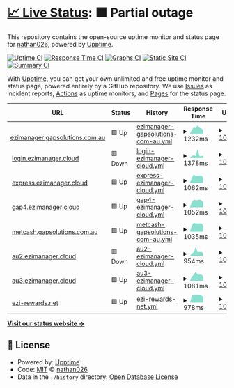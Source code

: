 # [📈 Live Status](https://nathan026.github.io/Upptime): <!--live status--> **🟧 Partial outage**

This repository contains the open-source uptime monitor and status page for [nathan026](https://nathan026.github.io/Upptime), powered by [Upptime](https://github.com/upptime/upptime).

[![Uptime CI](https://github.com/nathan026/Upptime/workflows/Uptime%20CI/badge.svg)](https://github.com/upptime/upptime/actions?query=workflow%3A%22Uptime+CI%22)
[![Response Time CI](https://github.com/nathan026/Upptime/workflows/Response%20Time%20CI/badge.svg)](https://github.com/upptime/upptime/actions?query=workflow%3A%22Response+Time+CI%22)
[![Graphs CI](https://github.com/nathan026/Upptime/workflows/Graphs%20CI/badge.svg)](https://github.com/upptime/upptime/actions?query=workflow%3A%22Graphs+CI%22)
[![Static Site CI](https://github.com/nathan026/Upptime/workflows/Static%20Site%20CI/badge.svg)](https://github.com/upptime/upptime/actions?query=workflow%3A%22Static+Site+CI%22)
[![Summary CI](https://github.com/nathan026/Upptime/workflows/Summary%20CI/badge.svg)](https://github.com/upptime/upptime/actions?query=workflow%3A%22Summary+CI%22)

With [Upptime](https://upptime.js.org), you can get your own unlimited and free uptime monitor and status page, powered entirely by a GitHub repository. We use [Issues](https://github.com/nathan026/Upptime/issues) as incident reports, [Actions](https://github.com/nathan026/Upptime/actions) as uptime monitors, and [Pages](https://nathan026.github.io/Upptime) for the status page.

<!--start: status pages-->
<!-- This summary is generated by Upptime (https://github.com/upptime/upptime) -->
<!-- Do not edit this manually, your changes will be overwritten -->
<!-- prettier-ignore -->
| URL | Status | History | Response Time | Uptime |
| --- | ------ | ------- | ------------- | ------ |
| <img alt="" src="https://favicons.githubusercontent.com/ezimanager.gapsolutions.com.au" height="13"> [ezimanager.gapsolutions.com.au](https://ezimanager.gapsolutions.com.au) | 🟩 Up | [ezimanager-gapsolutions-com-au.yml](https://github.com/nathan026/Upptime/commits/HEAD/history/ezimanager-gapsolutions-com-au.yml) | <details><summary><img alt="Response time graph" src="./graphs/ezimanager-gapsolutions-com-au/response-time-week.png" height="20"> 1232ms</summary><br><a href="https://nathan026.github.io/Upptime/history/ezimanager-gapsolutions-com-au"><img alt="Response time 1223" src="https://img.shields.io/endpoint?url=https%3A%2F%2Fraw.githubusercontent.com%2Fnathan026%2FUpptime%2FHEAD%2Fapi%2Fezimanager-gapsolutions-com-au%2Fresponse-time.json"></a><br><a href="https://nathan026.github.io/Upptime/history/ezimanager-gapsolutions-com-au"><img alt="24-hour response time 815" src="https://img.shields.io/endpoint?url=https%3A%2F%2Fraw.githubusercontent.com%2Fnathan026%2FUpptime%2FHEAD%2Fapi%2Fezimanager-gapsolutions-com-au%2Fresponse-time-day.json"></a><br><a href="https://nathan026.github.io/Upptime/history/ezimanager-gapsolutions-com-au"><img alt="7-day response time 1232" src="https://img.shields.io/endpoint?url=https%3A%2F%2Fraw.githubusercontent.com%2Fnathan026%2FUpptime%2FHEAD%2Fapi%2Fezimanager-gapsolutions-com-au%2Fresponse-time-week.json"></a><br><a href="https://nathan026.github.io/Upptime/history/ezimanager-gapsolutions-com-au"><img alt="30-day response time 1236" src="https://img.shields.io/endpoint?url=https%3A%2F%2Fraw.githubusercontent.com%2Fnathan026%2FUpptime%2FHEAD%2Fapi%2Fezimanager-gapsolutions-com-au%2Fresponse-time-month.json"></a><br><a href="https://nathan026.github.io/Upptime/history/ezimanager-gapsolutions-com-au"><img alt="1-year response time 1216" src="https://img.shields.io/endpoint?url=https%3A%2F%2Fraw.githubusercontent.com%2Fnathan026%2FUpptime%2FHEAD%2Fapi%2Fezimanager-gapsolutions-com-au%2Fresponse-time-year.json"></a></details> | <details><summary><a href="https://nathan026.github.io/Upptime/history/ezimanager-gapsolutions-com-au">100.00%</a></summary><a href="https://nathan026.github.io/Upptime/history/ezimanager-gapsolutions-com-au"><img alt="All-time uptime 100.00%" src="https://img.shields.io/endpoint?url=https%3A%2F%2Fraw.githubusercontent.com%2Fnathan026%2FUpptime%2FHEAD%2Fapi%2Fezimanager-gapsolutions-com-au%2Fuptime.json"></a><br><a href="https://nathan026.github.io/Upptime/history/ezimanager-gapsolutions-com-au"><img alt="24-hour uptime 100.00%" src="https://img.shields.io/endpoint?url=https%3A%2F%2Fraw.githubusercontent.com%2Fnathan026%2FUpptime%2FHEAD%2Fapi%2Fezimanager-gapsolutions-com-au%2Fuptime-day.json"></a><br><a href="https://nathan026.github.io/Upptime/history/ezimanager-gapsolutions-com-au"><img alt="7-day uptime 100.00%" src="https://img.shields.io/endpoint?url=https%3A%2F%2Fraw.githubusercontent.com%2Fnathan026%2FUpptime%2FHEAD%2Fapi%2Fezimanager-gapsolutions-com-au%2Fuptime-week.json"></a><br><a href="https://nathan026.github.io/Upptime/history/ezimanager-gapsolutions-com-au"><img alt="30-day uptime 100.00%" src="https://img.shields.io/endpoint?url=https%3A%2F%2Fraw.githubusercontent.com%2Fnathan026%2FUpptime%2FHEAD%2Fapi%2Fezimanager-gapsolutions-com-au%2Fuptime-month.json"></a><br><a href="https://nathan026.github.io/Upptime/history/ezimanager-gapsolutions-com-au"><img alt="1-year uptime 100.00%" src="https://img.shields.io/endpoint?url=https%3A%2F%2Fraw.githubusercontent.com%2Fnathan026%2FUpptime%2FHEAD%2Fapi%2Fezimanager-gapsolutions-com-au%2Fuptime-year.json"></a></details>
| <img alt="" src="https://favicons.githubusercontent.com/login.ezimanager.cloud" height="13"> [login.ezimanager.cloud](https://login.ezimanager.cloud/api/speed) | 🟥 Down | [login-ezimanager-cloud.yml](https://github.com/nathan026/Upptime/commits/HEAD/history/login-ezimanager-cloud.yml) | <details><summary><img alt="Response time graph" src="./graphs/login-ezimanager-cloud/response-time-week.png" height="20"> 1378ms</summary><br><a href="https://nathan026.github.io/Upptime/history/login-ezimanager-cloud"><img alt="Response time 985" src="https://img.shields.io/endpoint?url=https%3A%2F%2Fraw.githubusercontent.com%2Fnathan026%2FUpptime%2FHEAD%2Fapi%2Flogin-ezimanager-cloud%2Fresponse-time.json"></a><br><a href="https://nathan026.github.io/Upptime/history/login-ezimanager-cloud"><img alt="24-hour response time 994" src="https://img.shields.io/endpoint?url=https%3A%2F%2Fraw.githubusercontent.com%2Fnathan026%2FUpptime%2FHEAD%2Fapi%2Flogin-ezimanager-cloud%2Fresponse-time-day.json"></a><br><a href="https://nathan026.github.io/Upptime/history/login-ezimanager-cloud"><img alt="7-day response time 1378" src="https://img.shields.io/endpoint?url=https%3A%2F%2Fraw.githubusercontent.com%2Fnathan026%2FUpptime%2FHEAD%2Fapi%2Flogin-ezimanager-cloud%2Fresponse-time-week.json"></a><br><a href="https://nathan026.github.io/Upptime/history/login-ezimanager-cloud"><img alt="30-day response time 1104" src="https://img.shields.io/endpoint?url=https%3A%2F%2Fraw.githubusercontent.com%2Fnathan026%2FUpptime%2FHEAD%2Fapi%2Flogin-ezimanager-cloud%2Fresponse-time-month.json"></a><br><a href="https://nathan026.github.io/Upptime/history/login-ezimanager-cloud"><img alt="1-year response time 978" src="https://img.shields.io/endpoint?url=https%3A%2F%2Fraw.githubusercontent.com%2Fnathan026%2FUpptime%2FHEAD%2Fapi%2Flogin-ezimanager-cloud%2Fresponse-time-year.json"></a></details> | <details><summary><a href="https://nathan026.github.io/Upptime/history/login-ezimanager-cloud">100.00%</a></summary><a href="https://nathan026.github.io/Upptime/history/login-ezimanager-cloud"><img alt="All-time uptime 100.00%" src="https://img.shields.io/endpoint?url=https%3A%2F%2Fraw.githubusercontent.com%2Fnathan026%2FUpptime%2FHEAD%2Fapi%2Flogin-ezimanager-cloud%2Fuptime.json"></a><br><a href="https://nathan026.github.io/Upptime/history/login-ezimanager-cloud"><img alt="24-hour uptime 100.00%" src="https://img.shields.io/endpoint?url=https%3A%2F%2Fraw.githubusercontent.com%2Fnathan026%2FUpptime%2FHEAD%2Fapi%2Flogin-ezimanager-cloud%2Fuptime-day.json"></a><br><a href="https://nathan026.github.io/Upptime/history/login-ezimanager-cloud"><img alt="7-day uptime 100.00%" src="https://img.shields.io/endpoint?url=https%3A%2F%2Fraw.githubusercontent.com%2Fnathan026%2FUpptime%2FHEAD%2Fapi%2Flogin-ezimanager-cloud%2Fuptime-week.json"></a><br><a href="https://nathan026.github.io/Upptime/history/login-ezimanager-cloud"><img alt="30-day uptime 100.00%" src="https://img.shields.io/endpoint?url=https%3A%2F%2Fraw.githubusercontent.com%2Fnathan026%2FUpptime%2FHEAD%2Fapi%2Flogin-ezimanager-cloud%2Fuptime-month.json"></a><br><a href="https://nathan026.github.io/Upptime/history/login-ezimanager-cloud"><img alt="1-year uptime 100.00%" src="https://img.shields.io/endpoint?url=https%3A%2F%2Fraw.githubusercontent.com%2Fnathan026%2FUpptime%2FHEAD%2Fapi%2Flogin-ezimanager-cloud%2Fuptime-year.json"></a></details>
| <img alt="" src="https://au2.ezimanager.cloud/favicon.ico" height="13"> [express.ezimanager.cloud](https://express.ezimanager.cloud) | 🟩 Up | [express-ezimanager-cloud.yml](https://github.com/nathan026/Upptime/commits/HEAD/history/express-ezimanager-cloud.yml) | <details><summary><img alt="Response time graph" src="./graphs/express-ezimanager-cloud/response-time-week.png" height="20"> 1062ms</summary><br><a href="https://nathan026.github.io/Upptime/history/express-ezimanager-cloud"><img alt="Response time 1129" src="https://img.shields.io/endpoint?url=https%3A%2F%2Fraw.githubusercontent.com%2Fnathan026%2FUpptime%2FHEAD%2Fapi%2Fexpress-ezimanager-cloud%2Fresponse-time.json"></a><br><a href="https://nathan026.github.io/Upptime/history/express-ezimanager-cloud"><img alt="24-hour response time 802" src="https://img.shields.io/endpoint?url=https%3A%2F%2Fraw.githubusercontent.com%2Fnathan026%2FUpptime%2FHEAD%2Fapi%2Fexpress-ezimanager-cloud%2Fresponse-time-day.json"></a><br><a href="https://nathan026.github.io/Upptime/history/express-ezimanager-cloud"><img alt="7-day response time 1062" src="https://img.shields.io/endpoint?url=https%3A%2F%2Fraw.githubusercontent.com%2Fnathan026%2FUpptime%2FHEAD%2Fapi%2Fexpress-ezimanager-cloud%2Fresponse-time-week.json"></a><br><a href="https://nathan026.github.io/Upptime/history/express-ezimanager-cloud"><img alt="30-day response time 1056" src="https://img.shields.io/endpoint?url=https%3A%2F%2Fraw.githubusercontent.com%2Fnathan026%2FUpptime%2FHEAD%2Fapi%2Fexpress-ezimanager-cloud%2Fresponse-time-month.json"></a><br><a href="https://nathan026.github.io/Upptime/history/express-ezimanager-cloud"><img alt="1-year response time 1127" src="https://img.shields.io/endpoint?url=https%3A%2F%2Fraw.githubusercontent.com%2Fnathan026%2FUpptime%2FHEAD%2Fapi%2Fexpress-ezimanager-cloud%2Fresponse-time-year.json"></a></details> | <details><summary><a href="https://nathan026.github.io/Upptime/history/express-ezimanager-cloud">100.00%</a></summary><a href="https://nathan026.github.io/Upptime/history/express-ezimanager-cloud"><img alt="All-time uptime 100.00%" src="https://img.shields.io/endpoint?url=https%3A%2F%2Fraw.githubusercontent.com%2Fnathan026%2FUpptime%2FHEAD%2Fapi%2Fexpress-ezimanager-cloud%2Fuptime.json"></a><br><a href="https://nathan026.github.io/Upptime/history/express-ezimanager-cloud"><img alt="24-hour uptime 100.00%" src="https://img.shields.io/endpoint?url=https%3A%2F%2Fraw.githubusercontent.com%2Fnathan026%2FUpptime%2FHEAD%2Fapi%2Fexpress-ezimanager-cloud%2Fuptime-day.json"></a><br><a href="https://nathan026.github.io/Upptime/history/express-ezimanager-cloud"><img alt="7-day uptime 100.00%" src="https://img.shields.io/endpoint?url=https%3A%2F%2Fraw.githubusercontent.com%2Fnathan026%2FUpptime%2FHEAD%2Fapi%2Fexpress-ezimanager-cloud%2Fuptime-week.json"></a><br><a href="https://nathan026.github.io/Upptime/history/express-ezimanager-cloud"><img alt="30-day uptime 100.00%" src="https://img.shields.io/endpoint?url=https%3A%2F%2Fraw.githubusercontent.com%2Fnathan026%2FUpptime%2FHEAD%2Fapi%2Fexpress-ezimanager-cloud%2Fuptime-month.json"></a><br><a href="https://nathan026.github.io/Upptime/history/express-ezimanager-cloud"><img alt="1-year uptime 100.00%" src="https://img.shields.io/endpoint?url=https%3A%2F%2Fraw.githubusercontent.com%2Fnathan026%2FUpptime%2FHEAD%2Fapi%2Fexpress-ezimanager-cloud%2Fuptime-year.json"></a></details>
| <img alt="" src="https://favicons.githubusercontent.com/gap4.ezimanager.cloud" height="13"> [gap4.ezimanager.cloud](https://gap4.ezimanager.cloud) | 🟩 Up | [gap4-ezimanager-cloud.yml](https://github.com/nathan026/Upptime/commits/HEAD/history/gap4-ezimanager-cloud.yml) | <details><summary><img alt="Response time graph" src="./graphs/gap4-ezimanager-cloud/response-time-week.png" height="20"> 1052ms</summary><br><a href="https://nathan026.github.io/Upptime/history/gap4-ezimanager-cloud"><img alt="Response time 1095" src="https://img.shields.io/endpoint?url=https%3A%2F%2Fraw.githubusercontent.com%2Fnathan026%2FUpptime%2FHEAD%2Fapi%2Fgap4-ezimanager-cloud%2Fresponse-time.json"></a><br><a href="https://nathan026.github.io/Upptime/history/gap4-ezimanager-cloud"><img alt="24-hour response time 802" src="https://img.shields.io/endpoint?url=https%3A%2F%2Fraw.githubusercontent.com%2Fnathan026%2FUpptime%2FHEAD%2Fapi%2Fgap4-ezimanager-cloud%2Fresponse-time-day.json"></a><br><a href="https://nathan026.github.io/Upptime/history/gap4-ezimanager-cloud"><img alt="7-day response time 1052" src="https://img.shields.io/endpoint?url=https%3A%2F%2Fraw.githubusercontent.com%2Fnathan026%2FUpptime%2FHEAD%2Fapi%2Fgap4-ezimanager-cloud%2Fresponse-time-week.json"></a><br><a href="https://nathan026.github.io/Upptime/history/gap4-ezimanager-cloud"><img alt="30-day response time 1060" src="https://img.shields.io/endpoint?url=https%3A%2F%2Fraw.githubusercontent.com%2Fnathan026%2FUpptime%2FHEAD%2Fapi%2Fgap4-ezimanager-cloud%2Fresponse-time-month.json"></a><br><a href="https://nathan026.github.io/Upptime/history/gap4-ezimanager-cloud"><img alt="1-year response time 1083" src="https://img.shields.io/endpoint?url=https%3A%2F%2Fraw.githubusercontent.com%2Fnathan026%2FUpptime%2FHEAD%2Fapi%2Fgap4-ezimanager-cloud%2Fresponse-time-year.json"></a></details> | <details><summary><a href="https://nathan026.github.io/Upptime/history/gap4-ezimanager-cloud">100.00%</a></summary><a href="https://nathan026.github.io/Upptime/history/gap4-ezimanager-cloud"><img alt="All-time uptime 100.00%" src="https://img.shields.io/endpoint?url=https%3A%2F%2Fraw.githubusercontent.com%2Fnathan026%2FUpptime%2FHEAD%2Fapi%2Fgap4-ezimanager-cloud%2Fuptime.json"></a><br><a href="https://nathan026.github.io/Upptime/history/gap4-ezimanager-cloud"><img alt="24-hour uptime 100.00%" src="https://img.shields.io/endpoint?url=https%3A%2F%2Fraw.githubusercontent.com%2Fnathan026%2FUpptime%2FHEAD%2Fapi%2Fgap4-ezimanager-cloud%2Fuptime-day.json"></a><br><a href="https://nathan026.github.io/Upptime/history/gap4-ezimanager-cloud"><img alt="7-day uptime 100.00%" src="https://img.shields.io/endpoint?url=https%3A%2F%2Fraw.githubusercontent.com%2Fnathan026%2FUpptime%2FHEAD%2Fapi%2Fgap4-ezimanager-cloud%2Fuptime-week.json"></a><br><a href="https://nathan026.github.io/Upptime/history/gap4-ezimanager-cloud"><img alt="30-day uptime 100.00%" src="https://img.shields.io/endpoint?url=https%3A%2F%2Fraw.githubusercontent.com%2Fnathan026%2FUpptime%2FHEAD%2Fapi%2Fgap4-ezimanager-cloud%2Fuptime-month.json"></a><br><a href="https://nathan026.github.io/Upptime/history/gap4-ezimanager-cloud"><img alt="1-year uptime 100.00%" src="https://img.shields.io/endpoint?url=https%3A%2F%2Fraw.githubusercontent.com%2Fnathan026%2FUpptime%2FHEAD%2Fapi%2Fgap4-ezimanager-cloud%2Fuptime-year.json"></a></details>
| <img alt="" src="https://au2.ezimanager.cloud/favicon.ico" height="13"> [metcash.gapsolutions.com.au](https://metcash.ezimanager.cloud) | 🟩 Up | [metcash-gapsolutions-com-au.yml](https://github.com/nathan026/Upptime/commits/HEAD/history/metcash-gapsolutions-com-au.yml) | <details><summary><img alt="Response time graph" src="./graphs/metcash-gapsolutions-com-au/response-time-week.png" height="20"> 1035ms</summary><br><a href="https://nathan026.github.io/Upptime/history/metcash-gapsolutions-com-au"><img alt="Response time 1081" src="https://img.shields.io/endpoint?url=https%3A%2F%2Fraw.githubusercontent.com%2Fnathan026%2FUpptime%2FHEAD%2Fapi%2Fmetcash-gapsolutions-com-au%2Fresponse-time.json"></a><br><a href="https://nathan026.github.io/Upptime/history/metcash-gapsolutions-com-au"><img alt="24-hour response time 792" src="https://img.shields.io/endpoint?url=https%3A%2F%2Fraw.githubusercontent.com%2Fnathan026%2FUpptime%2FHEAD%2Fapi%2Fmetcash-gapsolutions-com-au%2Fresponse-time-day.json"></a><br><a href="https://nathan026.github.io/Upptime/history/metcash-gapsolutions-com-au"><img alt="7-day response time 1035" src="https://img.shields.io/endpoint?url=https%3A%2F%2Fraw.githubusercontent.com%2Fnathan026%2FUpptime%2FHEAD%2Fapi%2Fmetcash-gapsolutions-com-au%2Fresponse-time-week.json"></a><br><a href="https://nathan026.github.io/Upptime/history/metcash-gapsolutions-com-au"><img alt="30-day response time 1036" src="https://img.shields.io/endpoint?url=https%3A%2F%2Fraw.githubusercontent.com%2Fnathan026%2FUpptime%2FHEAD%2Fapi%2Fmetcash-gapsolutions-com-au%2Fresponse-time-month.json"></a><br><a href="https://nathan026.github.io/Upptime/history/metcash-gapsolutions-com-au"><img alt="1-year response time 1070" src="https://img.shields.io/endpoint?url=https%3A%2F%2Fraw.githubusercontent.com%2Fnathan026%2FUpptime%2FHEAD%2Fapi%2Fmetcash-gapsolutions-com-au%2Fresponse-time-year.json"></a></details> | <details><summary><a href="https://nathan026.github.io/Upptime/history/metcash-gapsolutions-com-au">100.00%</a></summary><a href="https://nathan026.github.io/Upptime/history/metcash-gapsolutions-com-au"><img alt="All-time uptime 100.00%" src="https://img.shields.io/endpoint?url=https%3A%2F%2Fraw.githubusercontent.com%2Fnathan026%2FUpptime%2FHEAD%2Fapi%2Fmetcash-gapsolutions-com-au%2Fuptime.json"></a><br><a href="https://nathan026.github.io/Upptime/history/metcash-gapsolutions-com-au"><img alt="24-hour uptime 100.00%" src="https://img.shields.io/endpoint?url=https%3A%2F%2Fraw.githubusercontent.com%2Fnathan026%2FUpptime%2FHEAD%2Fapi%2Fmetcash-gapsolutions-com-au%2Fuptime-day.json"></a><br><a href="https://nathan026.github.io/Upptime/history/metcash-gapsolutions-com-au"><img alt="7-day uptime 100.00%" src="https://img.shields.io/endpoint?url=https%3A%2F%2Fraw.githubusercontent.com%2Fnathan026%2FUpptime%2FHEAD%2Fapi%2Fmetcash-gapsolutions-com-au%2Fuptime-week.json"></a><br><a href="https://nathan026.github.io/Upptime/history/metcash-gapsolutions-com-au"><img alt="30-day uptime 100.00%" src="https://img.shields.io/endpoint?url=https%3A%2F%2Fraw.githubusercontent.com%2Fnathan026%2FUpptime%2FHEAD%2Fapi%2Fmetcash-gapsolutions-com-au%2Fuptime-month.json"></a><br><a href="https://nathan026.github.io/Upptime/history/metcash-gapsolutions-com-au"><img alt="1-year uptime 100.00%" src="https://img.shields.io/endpoint?url=https%3A%2F%2Fraw.githubusercontent.com%2Fnathan026%2FUpptime%2FHEAD%2Fapi%2Fmetcash-gapsolutions-com-au%2Fuptime-year.json"></a></details>
| <img alt="" src="https://favicons.githubusercontent.com/au2.ezimanager.cloud" height="13"> [au2.ezimanager.cloud](https://au2.ezimanager.cloud/api/speed) | 🟥 Down | [au2-ezimanager-cloud.yml](https://github.com/nathan026/Upptime/commits/HEAD/history/au2-ezimanager-cloud.yml) | <details><summary><img alt="Response time graph" src="./graphs/au2-ezimanager-cloud/response-time-week.png" height="20"> 954ms</summary><br><a href="https://nathan026.github.io/Upptime/history/au2-ezimanager-cloud"><img alt="Response time 909" src="https://img.shields.io/endpoint?url=https%3A%2F%2Fraw.githubusercontent.com%2Fnathan026%2FUpptime%2FHEAD%2Fapi%2Fau2-ezimanager-cloud%2Fresponse-time.json"></a><br><a href="https://nathan026.github.io/Upptime/history/au2-ezimanager-cloud"><img alt="24-hour response time 602" src="https://img.shields.io/endpoint?url=https%3A%2F%2Fraw.githubusercontent.com%2Fnathan026%2FUpptime%2FHEAD%2Fapi%2Fau2-ezimanager-cloud%2Fresponse-time-day.json"></a><br><a href="https://nathan026.github.io/Upptime/history/au2-ezimanager-cloud"><img alt="7-day response time 954" src="https://img.shields.io/endpoint?url=https%3A%2F%2Fraw.githubusercontent.com%2Fnathan026%2FUpptime%2FHEAD%2Fapi%2Fau2-ezimanager-cloud%2Fresponse-time-week.json"></a><br><a href="https://nathan026.github.io/Upptime/history/au2-ezimanager-cloud"><img alt="30-day response time 975" src="https://img.shields.io/endpoint?url=https%3A%2F%2Fraw.githubusercontent.com%2Fnathan026%2FUpptime%2FHEAD%2Fapi%2Fau2-ezimanager-cloud%2Fresponse-time-month.json"></a><br><a href="https://nathan026.github.io/Upptime/history/au2-ezimanager-cloud"><img alt="1-year response time 903" src="https://img.shields.io/endpoint?url=https%3A%2F%2Fraw.githubusercontent.com%2Fnathan026%2FUpptime%2FHEAD%2Fapi%2Fau2-ezimanager-cloud%2Fresponse-time-year.json"></a></details> | <details><summary><a href="https://nathan026.github.io/Upptime/history/au2-ezimanager-cloud">100.00%</a></summary><a href="https://nathan026.github.io/Upptime/history/au2-ezimanager-cloud"><img alt="All-time uptime 100.00%" src="https://img.shields.io/endpoint?url=https%3A%2F%2Fraw.githubusercontent.com%2Fnathan026%2FUpptime%2FHEAD%2Fapi%2Fau2-ezimanager-cloud%2Fuptime.json"></a><br><a href="https://nathan026.github.io/Upptime/history/au2-ezimanager-cloud"><img alt="24-hour uptime 100.00%" src="https://img.shields.io/endpoint?url=https%3A%2F%2Fraw.githubusercontent.com%2Fnathan026%2FUpptime%2FHEAD%2Fapi%2Fau2-ezimanager-cloud%2Fuptime-day.json"></a><br><a href="https://nathan026.github.io/Upptime/history/au2-ezimanager-cloud"><img alt="7-day uptime 100.00%" src="https://img.shields.io/endpoint?url=https%3A%2F%2Fraw.githubusercontent.com%2Fnathan026%2FUpptime%2FHEAD%2Fapi%2Fau2-ezimanager-cloud%2Fuptime-week.json"></a><br><a href="https://nathan026.github.io/Upptime/history/au2-ezimanager-cloud"><img alt="30-day uptime 100.00%" src="https://img.shields.io/endpoint?url=https%3A%2F%2Fraw.githubusercontent.com%2Fnathan026%2FUpptime%2FHEAD%2Fapi%2Fau2-ezimanager-cloud%2Fuptime-month.json"></a><br><a href="https://nathan026.github.io/Upptime/history/au2-ezimanager-cloud"><img alt="1-year uptime 100.00%" src="https://img.shields.io/endpoint?url=https%3A%2F%2Fraw.githubusercontent.com%2Fnathan026%2FUpptime%2FHEAD%2Fapi%2Fau2-ezimanager-cloud%2Fuptime-year.json"></a></details>
| <img alt="" src="https://favicons.githubusercontent.com/au3.ezimanager.cloud" height="13"> [au3.ezimanager.cloud](https://au3.ezimanager.cloud) | 🟩 Up | [au3-ezimanager-cloud.yml](https://github.com/nathan026/Upptime/commits/HEAD/history/au3-ezimanager-cloud.yml) | <details><summary><img alt="Response time graph" src="./graphs/au3-ezimanager-cloud/response-time-week.png" height="20"> 1081ms</summary><br><a href="https://nathan026.github.io/Upptime/history/au3-ezimanager-cloud"><img alt="Response time 1130" src="https://img.shields.io/endpoint?url=https%3A%2F%2Fraw.githubusercontent.com%2Fnathan026%2FUpptime%2FHEAD%2Fapi%2Fau3-ezimanager-cloud%2Fresponse-time.json"></a><br><a href="https://nathan026.github.io/Upptime/history/au3-ezimanager-cloud"><img alt="24-hour response time 770" src="https://img.shields.io/endpoint?url=https%3A%2F%2Fraw.githubusercontent.com%2Fnathan026%2FUpptime%2FHEAD%2Fapi%2Fau3-ezimanager-cloud%2Fresponse-time-day.json"></a><br><a href="https://nathan026.github.io/Upptime/history/au3-ezimanager-cloud"><img alt="7-day response time 1081" src="https://img.shields.io/endpoint?url=https%3A%2F%2Fraw.githubusercontent.com%2Fnathan026%2FUpptime%2FHEAD%2Fapi%2Fau3-ezimanager-cloud%2Fresponse-time-week.json"></a><br><a href="https://nathan026.github.io/Upptime/history/au3-ezimanager-cloud"><img alt="30-day response time 1381" src="https://img.shields.io/endpoint?url=https%3A%2F%2Fraw.githubusercontent.com%2Fnathan026%2FUpptime%2FHEAD%2Fapi%2Fau3-ezimanager-cloud%2Fresponse-time-month.json"></a><br><a href="https://nathan026.github.io/Upptime/history/au3-ezimanager-cloud"><img alt="1-year response time 1138" src="https://img.shields.io/endpoint?url=https%3A%2F%2Fraw.githubusercontent.com%2Fnathan026%2FUpptime%2FHEAD%2Fapi%2Fau3-ezimanager-cloud%2Fresponse-time-year.json"></a></details> | <details><summary><a href="https://nathan026.github.io/Upptime/history/au3-ezimanager-cloud">100.00%</a></summary><a href="https://nathan026.github.io/Upptime/history/au3-ezimanager-cloud"><img alt="All-time uptime 100.00%" src="https://img.shields.io/endpoint?url=https%3A%2F%2Fraw.githubusercontent.com%2Fnathan026%2FUpptime%2FHEAD%2Fapi%2Fau3-ezimanager-cloud%2Fuptime.json"></a><br><a href="https://nathan026.github.io/Upptime/history/au3-ezimanager-cloud"><img alt="24-hour uptime 100.00%" src="https://img.shields.io/endpoint?url=https%3A%2F%2Fraw.githubusercontent.com%2Fnathan026%2FUpptime%2FHEAD%2Fapi%2Fau3-ezimanager-cloud%2Fuptime-day.json"></a><br><a href="https://nathan026.github.io/Upptime/history/au3-ezimanager-cloud"><img alt="7-day uptime 100.00%" src="https://img.shields.io/endpoint?url=https%3A%2F%2Fraw.githubusercontent.com%2Fnathan026%2FUpptime%2FHEAD%2Fapi%2Fau3-ezimanager-cloud%2Fuptime-week.json"></a><br><a href="https://nathan026.github.io/Upptime/history/au3-ezimanager-cloud"><img alt="30-day uptime 100.00%" src="https://img.shields.io/endpoint?url=https%3A%2F%2Fraw.githubusercontent.com%2Fnathan026%2FUpptime%2FHEAD%2Fapi%2Fau3-ezimanager-cloud%2Fuptime-month.json"></a><br><a href="https://nathan026.github.io/Upptime/history/au3-ezimanager-cloud"><img alt="1-year uptime 100.00%" src="https://img.shields.io/endpoint?url=https%3A%2F%2Fraw.githubusercontent.com%2Fnathan026%2FUpptime%2FHEAD%2Fapi%2Fau3-ezimanager-cloud%2Fuptime-year.json"></a></details>
| <img alt="" src="https://favicons.githubusercontent.com/ezirewards.net" height="13"> [ezi-rewards.net](https://ezirewards.net/) | 🟩 Up | [ezi-rewards-net.yml](https://github.com/nathan026/Upptime/commits/HEAD/history/ezi-rewards-net.yml) | <details><summary><img alt="Response time graph" src="./graphs/ezi-rewards-net/response-time-week.png" height="20"> 978ms</summary><br><a href="https://nathan026.github.io/Upptime/history/ezi-rewards-net"><img alt="Response time 967" src="https://img.shields.io/endpoint?url=https%3A%2F%2Fraw.githubusercontent.com%2Fnathan026%2FUpptime%2FHEAD%2Fapi%2Fezi-rewards-net%2Fresponse-time.json"></a><br><a href="https://nathan026.github.io/Upptime/history/ezi-rewards-net"><img alt="24-hour response time 799" src="https://img.shields.io/endpoint?url=https%3A%2F%2Fraw.githubusercontent.com%2Fnathan026%2FUpptime%2FHEAD%2Fapi%2Fezi-rewards-net%2Fresponse-time-day.json"></a><br><a href="https://nathan026.github.io/Upptime/history/ezi-rewards-net"><img alt="7-day response time 978" src="https://img.shields.io/endpoint?url=https%3A%2F%2Fraw.githubusercontent.com%2Fnathan026%2FUpptime%2FHEAD%2Fapi%2Fezi-rewards-net%2Fresponse-time-week.json"></a><br><a href="https://nathan026.github.io/Upptime/history/ezi-rewards-net"><img alt="30-day response time 978" src="https://img.shields.io/endpoint?url=https%3A%2F%2Fraw.githubusercontent.com%2Fnathan026%2FUpptime%2FHEAD%2Fapi%2Fezi-rewards-net%2Fresponse-time-month.json"></a><br><a href="https://nathan026.github.io/Upptime/history/ezi-rewards-net"><img alt="1-year response time 978" src="https://img.shields.io/endpoint?url=https%3A%2F%2Fraw.githubusercontent.com%2Fnathan026%2FUpptime%2FHEAD%2Fapi%2Fezi-rewards-net%2Fresponse-time-year.json"></a></details> | <details><summary><a href="https://nathan026.github.io/Upptime/history/ezi-rewards-net">100.00%</a></summary><a href="https://nathan026.github.io/Upptime/history/ezi-rewards-net"><img alt="All-time uptime 100.00%" src="https://img.shields.io/endpoint?url=https%3A%2F%2Fraw.githubusercontent.com%2Fnathan026%2FUpptime%2FHEAD%2Fapi%2Fezi-rewards-net%2Fuptime.json"></a><br><a href="https://nathan026.github.io/Upptime/history/ezi-rewards-net"><img alt="24-hour uptime 100.00%" src="https://img.shields.io/endpoint?url=https%3A%2F%2Fraw.githubusercontent.com%2Fnathan026%2FUpptime%2FHEAD%2Fapi%2Fezi-rewards-net%2Fuptime-day.json"></a><br><a href="https://nathan026.github.io/Upptime/history/ezi-rewards-net"><img alt="7-day uptime 100.00%" src="https://img.shields.io/endpoint?url=https%3A%2F%2Fraw.githubusercontent.com%2Fnathan026%2FUpptime%2FHEAD%2Fapi%2Fezi-rewards-net%2Fuptime-week.json"></a><br><a href="https://nathan026.github.io/Upptime/history/ezi-rewards-net"><img alt="30-day uptime 100.00%" src="https://img.shields.io/endpoint?url=https%3A%2F%2Fraw.githubusercontent.com%2Fnathan026%2FUpptime%2FHEAD%2Fapi%2Fezi-rewards-net%2Fuptime-month.json"></a><br><a href="https://nathan026.github.io/Upptime/history/ezi-rewards-net"><img alt="1-year uptime 100.00%" src="https://img.shields.io/endpoint?url=https%3A%2F%2Fraw.githubusercontent.com%2Fnathan026%2FUpptime%2FHEAD%2Fapi%2Fezi-rewards-net%2Fuptime-year.json"></a></details>

<!--end: status pages-->

[**Visit our status website →**](https://nathan026.github.io/Upptime)

## 📄 License

- Powered by: [Upptime](https://github.com/upptime/upptime)
- Code: [MIT](./LICENSE) © [nathan026](https://nathan026.github.io/Upptime)
- Data in the `./history` directory: [Open Database License](https://opendatacommons.org/licenses/odbl/1-0/)
